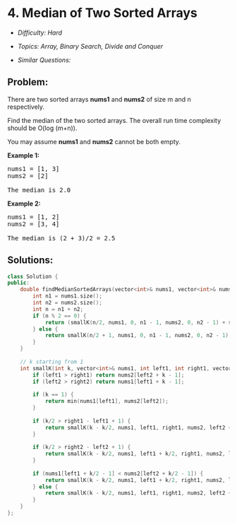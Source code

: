 # 4. Median of Two Sorted Arrays

* *Difficulty: Hard*

* *Topics: Array, Binary Search, Divide and Conquer*

* *Similar Questions:*

## Problem:

<p>There are two sorted arrays <b>nums1</b> and <b>nums2</b> of size m and n respectively.</p>

<p>Find the median of the two sorted arrays. The overall run time complexity should be O(log (m+n)).</p>

<p>You may assume <strong>nums1</strong> and <strong>nums2</strong>&nbsp;cannot be both empty.</p>

<p><b>Example 1:</b></p>

<pre>
nums1 = [1, 3]
nums2 = [2]

The median is 2.0
</pre>

<p><b>Example 2:</b></p>

<pre>
nums1 = [1, 2]
nums2 = [3, 4]

The median is (2 + 3)/2 = 2.5
</pre>

## Solutions:

```c++
class Solution {
public:
    double findMedianSortedArrays(vector<int>& nums1, vector<int>& nums2) {
        int n1 = nums1.size();
        int n2 = nums2.size();
        int n = n1 + n2;
        if (n % 2 == 0) {
            return (smallK(n/2, nums1, 0, n1 - 1, nums2, 0, n2 - 1) + smallK(n/2 + 1, nums1, 0, n1 - 1, nums2, 0, n2 - 1)) / double(2);
        } else {
            return smallK(n/2 + 1, nums1, 0, n1 - 1, nums2, 0, n2 - 1);
        }
    }
    
    // k starting from 1
    int smallK(int k, vector<int>& nums1, int left1, int right1, vector<int>& nums2, int left2, int right2) {
        if (left1 > right1) return nums2[left2 + k - 1];
        if (left2 > right2) return nums1[left1 + k - 1];
        
        if (k == 1) {
            return min(nums1[left1], nums2[left2]);
        }
        
        if (k/2 > right1 - left1 + 1) {
            return smallK(k - k/2, nums1, left1, right1, nums2, left2 + k/2, right2);
        }
        
        if (k/2 > right2 - left2 + 1) {
            return smallK(k - k/2, nums1, left1 + k/2, right1, nums2, left2, right2);
        }
        
        if (nums1[left1 + k/2 - 1] < nums2[left2 + k/2 - 1]) {
            return smallK(k - k/2, nums1, left1 + k/2, right1, nums2, left2, right2);
        } else {
            return smallK(k - k/2, nums1, left1, right1, nums2, left2 + k/2, right2);
        }    
    }
};
```
